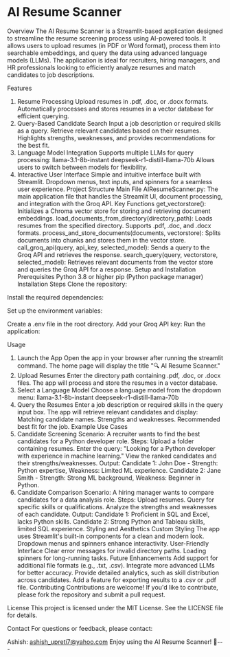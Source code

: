 # AI Resume Scanner

Overview
The AI Resume Scanner is a Streamlit-based application designed to streamline the resume screening process using AI-powered tools. It allows users to upload resumes (in PDF or Word format), process them into searchable embeddings, and query the data using advanced language models (LLMs). The application is ideal for recruiters, hiring managers, and HR professionals looking to efficiently analyze resumes and match candidates to job descriptions.

Features
1. Resume Processing
Upload resumes in .pdf, .doc, or .docx formats.
Automatically processes and stores resumes in a vector database for efficient querying.
2. Query-Based Candidate Search
Input a job description or required skills as a query.
Retrieve relevant candidates based on their resumes.
Highlights strengths, weaknesses, and provides recommendations for the best fit.
3. Language Model Integration
Supports multiple LLMs for query processing:
llama-3.1-8b-instant
deepseek-r1-distill-llama-70b
Allows users to switch between models for flexibility.
4. Interactive User Interface
Simple and intuitive interface built with Streamlit.
Dropdown menus, text inputs, and spinners for a seamless user experience.
Project Structure
Main File
AIResumeScanner.py: The main application file that handles the Streamlit UI, document processing, and integration with the Groq API.
Key Functions
get_vectorstore():
Initializes a Chroma vector store for storing and retrieving document embeddings.
load_documents_from_directory(directory_path):
Loads resumes from the specified directory.
Supports .pdf, .doc, and .docx formats.
process_and_store_documents(documents, vectorstore):
Splits documents into chunks and stores them in the vector store.
call_groq_api(query, api_key, selected_model):
Sends a query to the Groq API and retrieves the response.
search_query(query, vectorstore, selected_model):
Retrieves relevant documents from the vector store and queries the Groq API for a response.
Setup and Installation
Prerequisites
Python 3.8 or higher
pip (Python package manager)
Installation Steps
Clone the repository:

Install the required dependencies:

Set up the environment variables:

Create a .env file in the root directory.
Add your Groq API key:
Run the application:

Usage
1. Launch the App
Open the app in your browser after running the streamlit command.
The home page will display the title "🔍 AI Resume Scanner."
2. Upload Resumes
Enter the directory path containing .pdf, .doc, or .docx files.
The app will process and store the resumes in a vector database.
3. Select a Language Model
Choose a language model from the dropdown menu:
llama-3.1-8b-instant
deepseek-r1-distill-llama-70b
4. Query the Resumes
Enter a job description or required skills in the query input box.
The app will retrieve relevant candidates and display:
Matching candidate names.
Strengths and weaknesses.
Recommended best fit for the job.
Example Use Cases
1. Candidate Screening
Scenario: A recruiter wants to find the best candidates for a Python developer role.
Steps:
Upload a folder containing resumes.
Enter the query: "Looking for a Python developer with experience in machine learning."
View the ranked candidates and their strengths/weaknesses.
Output:
Candidate 1: John Doe - Strength: Python expertise, Weakness: Limited ML experience.
Candidate 2: Jane Smith - Strength: Strong ML background, Weakness: Beginner in Python.
2. Candidate Comparison
Scenario: A hiring manager wants to compare candidates for a data analysis role.
Steps:
Upload resumes.
Query for specific skills or qualifications.
Analyze the strengths and weaknesses of each candidate.
Output:
Candidate 1: Proficient in SQL and Excel, lacks Python skills.
Candidate 2: Strong Python and Tableau skills, limited SQL experience.
Styling and Aesthetics
Custom Styling
The app uses Streamlit's built-in components for a clean and modern look.
Dropdown menus and spinners enhance interactivity.
User-Friendly Interface
Clear error messages for invalid directory paths.
Loading spinners for long-running tasks.
Future Enhancements
Add support for additional file formats (e.g., .txt, .csv).
Integrate more advanced LLMs for better accuracy.
Provide detailed analytics, such as skill distribution across candidates.
Add a feature for exporting results to a .csv or .pdf file.
Contributing
Contributions are welcome! If you'd like to contribute, please fork the repository and submit a pull request.

License
This project is licensed under the MIT License. See the LICENSE file for details.

Contact
For questions or feedback, please contact:

Ashish: ashish_upreti7@yahoo.com
Enjoy using the AI Resume Scanner! 🚀---
